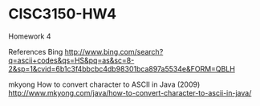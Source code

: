 # CISC3150-HW4
Homework 4


References
Bing 
http://www.bing.com/search?q=ascii+codes&qs=HS&pq=as&sc=8-2&sp=1&cvid=6b1c3f4bbcbc4db98301bca897a5534e&FORM=QBLH

mkyong How to convert character to ASCII in Java (2009)
http://www.mkyong.com/java/how-to-convert-character-to-ascii-in-java/
